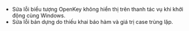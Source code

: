 - Sửa lỗi biểu tượng OpenKey không hiển thị trên thanh tác vụ khi khởi động cùng Windows.
- Sửa lỗi bản dựng do thiếu khai báo hàm và giá trị case trùng lặp.